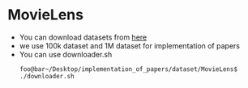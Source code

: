# MovieLens

- You can download datasets from [here](https://grouplens.org/datasets/movielens/)
- we use 100k dataset and 1M dataset for implementation of papers
- You can use downloader.sh 
	```console
	foo@bar~/Desktop/implementation_of_papers/dataset/MovieLens$ ./downloader.sh
	```
